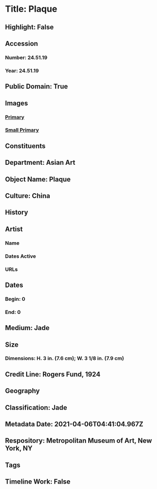 # Title: Plaque
## Highlight: False
## Accession
### Number: 24.51.19
### Year: 24.51.19
## Public Domain: True
## Images
### [Primary](https://images.metmuseum.org/CRDImages/as/original/56350.jpg)
### [Small Primary](https://images.metmuseum.org/CRDImages/as/web-large/56350.jpg)
## Constituents
## Department: Asian Art
## Object Name: Plaque
## Culture: China
## History
## Artist
### Name
### Dates Active
### URLs
## Dates
### Begin: 0
### End: 0
## Medium: Jade
## Size
### Dimensions: H. 3 in. (7.6 cm); W. 3 1/8 in. (7.9 cm)
## Credit Line: Rogers Fund, 1924
## Geography
## Classification: Jade
## Metadata Date: 2021-04-06T04:41:04.967Z
## Respository: Metropolitan Museum of Art, New York, NY
## Tags
## Timeline Work: False